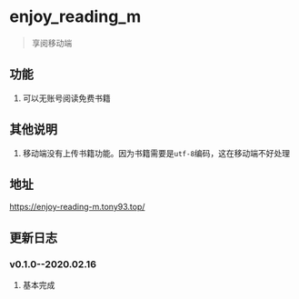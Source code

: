 # enjoy_reading_m

> 享阅移动端

## 功能
1. 可以无账号阅读免费书籍

## 其他说明
1. 移动端没有上传书籍功能。因为书籍需要是`utf-8`编码，这在移动端不好处理

## 地址
https://enjoy-reading-m.tony93.top/

## 更新日志
### v0.1.0--2020.02.16
1. 基本完成

